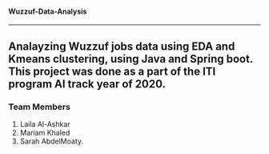 #### Wuzzuf-Data-Analysis
---
Analayzing Wuzzuf jobs data using EDA and Kmeans clustering, using Java and Spring boot. This project was done as a part of the ITI program AI track year of 2020.
---
### Team Members
1. Laila Al-Ashkar
2. Mariam Khaled
3. Sarah AbdelMoaty.
